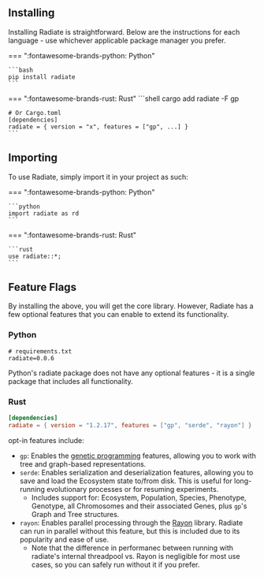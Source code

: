 
## Installing

Installing Radiate is straightforward. Below are the instructions for each language - use whichever applicable package manager you prefer.

=== ":fontawesome-brands-python: Python"

    ```bash
    pip install radiate
    ```

=== ":fontawesome-brands-rust: Rust"
    ```shell
    cargo add radiate -F gp

    # Or Cargo.toml
    [dependencies]
    radiate = { version = "x", features = ["gp", ...] }
    ```

## Importing

To use Radiate, simply import it in your project as such:

=== ":fontawesome-brands-python: Python"

    ```python
    import radiate as rd
    ```

=== ":fontawesome-brands-rust: Rust"

    ```rust
    use radiate::*;
    ```

## Feature Flags

By installing the above, you will get the core library. However, Radiate has a few optional features that you can enable to extend its functionality.

### Python

```text
# requirements.txt
radiate=0.0.6
```

Python's radiate package does not have any optional features - it is a single package that includes all functionality.

### Rust

```toml
[dependencies]
radiate = { version = "1.2.17", features = ["gp", "serde", "rayon"] }
```

opt-in features include:

- `gp`: Enables the [genetic programming](https://en.wikipedia.org/wiki/Genetic_programming#:~:text=In%20artificial%20intelligence%2C%20genetic%20programming,to%20the%20population%20of%20programs.) features, allowing you to work with tree and graph-based representations.
- `serde`: Enables serialization and deserialization features, allowing you to save and load the Ecosystem state to/from disk. This is useful for long-running evolutionary processes or for resuming experiments.
    * Includes support for: Ecosystem, Population, Species, Phenotype, Genotype, all Chromosomes and their associated Genes, plus `gp`'s Graph<T> and Tree<T> structures.
- `rayon`: Enables parallel processing through the [Rayon](https://docs.rs/rayon/latest/rayon/) library. Radiate can run in parallel without this feature, but this is included due to its popularity and ease of use. 
    * Note that the difference in performanec between running with radiate's internal threadpool vs. Rayon is negligible for most use cases, so you can safely run without it if you prefer.

    